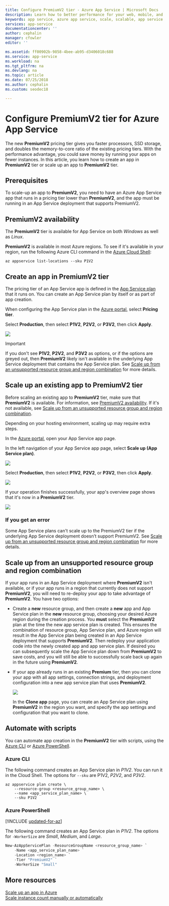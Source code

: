 ```yaml
---
title: Configure PremiumV2 tier - Azure App Service | Microsoft Docs
description: Learn how to better performance for your web, mobile, and API app in Azure App Service by scaling to the new PremiumV2 pricing tier.
keywords: app service, azure app service, scale, scalable, app service plan, app service cost
services: app-service
documentationcenter: ''
author: cephalin
manager: cfowler
editor: ''

ms.assetid: ff00902b-9858-4bee-ab95-d3406018c688
ms.service: app-service
ms.workload: na
ms.tgt_pltfrm: na
ms.devlang: na
ms.topic: article
ms.date: 07/25/2018
ms.author: cephalin
ms.custom: seodec18

---
```


# Configure PremiumV2 tier for Azure App Service

The new **PremiumV2** pricing tier gives you faster processors, SSD storage, and doubles the memory-to-core ratio of the existing pricing tiers. With the performance advantage, you could save money by running your apps on fewer instances. In this article, you learn how to create an app in **PremiumV2** tier or scale up an app to **PremiumV2** tier.

## Prerequisites

To scale-up an app to **PremiumV2**, you need to have an Azure App Service app that runs in a pricing tier lower than **PremiumV2**, and the app must be running in an App Service deployment that supports PremiumV2.

<a name="availability"></a>

## PremiumV2 availability

The **PremiumV2** tier is available for App Service on both _Windows_ as well as _Linux_.

**PremiumV2** is available in most Azure regions. To see if it's available in your region, run the following Azure CLI command in the [Azure Cloud Shell](../cloud-shell/overview.md):

```azurecli-interactive
az appservice list-locations --sku P1V2
```

<a name="create"></a>

## Create an app in PremiumV2 tier

The pricing tier of an App Service app is defined in the [App Service plan](overview-hosting-plans.md) that it runs on. You can create an App Service plan by itself or as part of app creation.

When configuring the App Service plan in the <a href="https://portal.azure.com" target="_blank">Azure portal</a>, select **Pricing tier**. 

Select **Production**, then select **P1V2**, **P2V2**, or **P3V2**, then click **Apply**.

![](media/app-service-configure-premium-tier/scale-up-tier-select.png)

> [!IMPORTANT] 
> If you don't see **P1V2**, **P2V2**, and **P3V2** as options, or if the options are greyed out, then **PremiumV2** likely isn't available in the underlying App Service deployment that contains the App Service plan. See [Scale up from an unsupported resource group and region combination](#unsupported) for more details.

## Scale up an existing app to PremiumV2 tier

Before scaling an existing app to **PremiumV2** tier, make sure that **PremiumV2** is available. For information, see [PremiumV2 availability](#availability). If it's not available, see [Scale up from an unsupported resource group and region combination](#unsupported).

Depending on your hosting environment, scaling up may require extra steps. 

In the <a href="https://portal.azure.com" target="_blank">Azure portal</a>, open your App Service app page.

In the left navigation of your App Service app page, select **Scale up (App Service plan)**.

![](media/app-service-configure-premium-tier/scale-up-tier-portal.png)

Select **Production**, then select **P1V2**, **P2V2**, or **P3V2**, then click **Apply**.

![](media/app-service-configure-premium-tier/scale-up-tier-select.png)

If your operation finishes successfully, your app's overview page shows that it's now in a **PremiumV2** tier.

![](media/app-service-configure-premium-tier/finished.png)

### If you get an error

Some App Service plans can't scale up to the PremiumV2 tier if the underlying App Service deployment doesn’t support PremiumV2.  See [Scale up from an unsupported resource group and region combination](#unsupported) for more details.

<a name="unsupported"></a>

## Scale up from an unsupported resource group and region combination

If your app runs in an App Service deployment where **PremiumV2** isn't available, or if your app runs in a region that currently does not support **PremiumV2**, you will need to re-deploy your app to take advantage of **PremiumV2**.  You have two options:

- Create a **new** resource group, and then create a **new** app and App Service plan in the **new** resource group, choosing your desired Azure region during the creation process.  You **must** select the **PremiumV2** plan at the time the new app service plan is created.  This ensures the combination of resource group, App Service plan, and Azure region will result in the App Service plan being created in an App Service deployment that supports **PremiumV2**.  Then redeploy your application code into the newly created app and app service plan. If desired you can subsequently scale the App Service plan down from **PremiumV2** to save costs, and you will still be able to successfully scale back up again in the future using **PremiumV2**.
- If your app already runs in an existing **Premium** tier, then you can clone your app with all app settings, connection strings, and deployment configuration into a new app service plan that uses **PremiumV2**.

    ![](media/app-service-configure-premium-tier/clone-app.png)

    In the **Clone app** page, you can create an App Service plan using **PremiumV2** in the region you want, and specify the app settings and configuration that you want to clone.

## Automate with scripts

You can automate app creation in the **PremiumV2** tier with scripts, using the [Azure CLI](/cli/azure/install-azure-cli) or [Azure PowerShell](/powershell/azure/overview).

### Azure CLI

The following command creates an App Service plan in _P1V2_. You can run it in the Cloud Shell. The options for `--sku` are P1V2, _P2V2_, and _P3V2_.

```azurecli-interactive
az appservice plan create \
    --resource-group <resource_group_name> \
    --name <app_service_plan_name> \
    --sku P1V2
```

### Azure PowerShell

[!INCLUDE [updated-for-az](../../includes/updated-for-az.md)]

The following command creates an App Service plan in _P1V2_. The options for `-WorkerSize` are _Small_, _Medium_, and _Large_.

```powershell
New-AzAppServicePlan -ResourceGroupName <resource_group_name> `
    -Name <app_service_plan_name> `
    -Location <region_name> `
    -Tier "PremiumV2" `
    -WorkerSize "Small"
```
## More resources

[Scale up an app in Azure](web-sites-scale.md)  
[Scale instance count manually or automatically](../monitoring-and-diagnostics/insights-how-to-scale.md)
